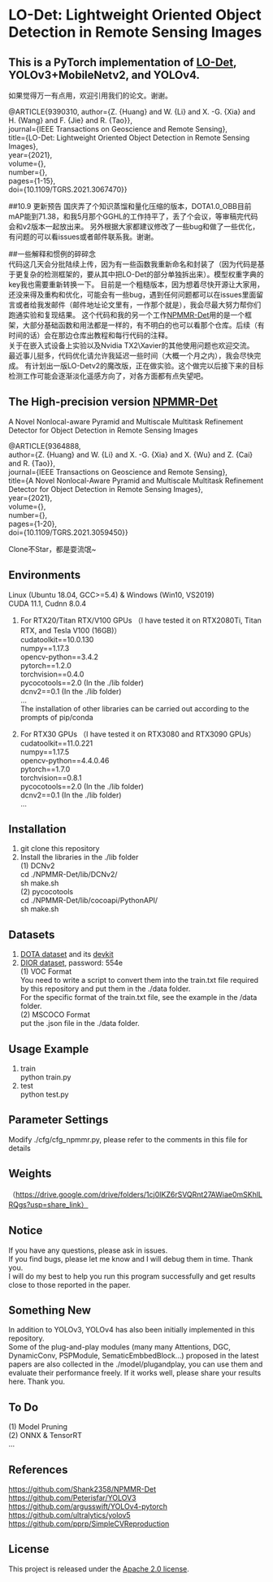 # LO-Det: Lightweight Oriented Object Detection in Remote Sensing Images 

## This is a PyTorch implementation of [LO-Det](https://ieeexplore.ieee.org/document/9390310/), YOLOv3+MobileNetv2, and YOLOv4.  

如果觉得万一有点用，欢迎引用我们的论文。谢谢。 

@ARTICLE{9390310,
  author={Z. {Huang} and W. {Li} and X. -G. {Xia} and H. {Wang} and F. {Jie} and R. {Tao}},  
  journal={IEEE Transactions on Geoscience and Remote Sensing},   
  title={LO-Det: Lightweight Oriented Object Detection in Remote Sensing Images},   
  year={2021},  
  volume={},  
  number={},  
  pages={1-15},  
  doi={10.1109/TGRS.2021.3067470}}  
  
##10.9 更新预告
国庆弄了个知识蒸馏和量化压缩的版本，DOTA1.0_OBB目前mAP能到71.38，和我5月那个GGHL的工作持平了，丢了个会议，等审稿完代码会和v2版本一起放出来。
另外根据大家都建议修改了一些bug和做了一些优化，有问题的可以看issues或者邮件联系我。谢谢。

##一些解释和惯例的碎碎念  
代码这几天会分批陆续上传，因为有一些函数我重新命名和封装了（因为代码是基于更复杂的检测框架的，要从其中把LO-Det的部分单独拆出来）。模型权重字典的key我也需要重新转换一下。 
目前是一个粗糙版本，因为想着尽快开源让大家用，还没来得及重构和优化，可能会有一些bug，遇到任何问题都可以在issues里面留言或者给我发邮件（邮件地址论文里有，一作那个就是），我会尽最大努力帮你们跑通实验和复现结果。 
这个代码和我的另一个工作[NPMMR-Det](https://github.com/Shank2358/NPMMR-Det)用的是一个框架，大部分基础函数和用法都是一样的，有不明白的也可以看那个仓库。后续（有时间的话）会在那边仓库出教程和每行代码的注释。  
关于在嵌入式设备上实验以及Nvidia TX2\Xavier的其他使用问题也欢迎交流。  
最近事儿挺多，代码优化请允许我延迟一些时间（大概一个月之内），我会尽快完成。 
有计划出一版LO-Detv2的魔改版，正在做实验。这个做完以后接下来的目标检测工作可能会逐渐淡化遥感方向了，对各方面都有点失望吧。

## The High-precision version [NPMMR-Det](https://github.com/Shank2358/NPMMR-Det)

A Novel Nonlocal-aware Pyramid and Multiscale Multitask Refinement Detector for Object Detection in Remote Sensing Images  

@ARTICLE{9364888,  
  author={Z. {Huang} and W. {Li} and X. -G. {Xia} and X. {Wu} and Z. {Cai} and R. {Tao}},  
  journal={IEEE Transactions on Geoscience and Remote Sensing},   
  title={A Novel Nonlocal-Aware Pyramid and Multiscale Multitask Refinement Detector for Object Detection in Remote Sensing Images},   
  year={2021},  
  volume={},  
  number={},  
  pages={1-20},  
  doi={10.1109/TGRS.2021.3059450}} 
  
Clone不Star，都是耍流氓~

## Environments
Linux (Ubuntu 18.04, GCC>=5.4) & Windows (Win10, VS2019)   
CUDA 11.1, Cudnn 8.0.4

1. For RTX20/Titan RTX/V100 GPUs （I have tested it on RTX2080Ti, Titan RTX, and Tesla V100 (16GB)）  
cudatoolkit==10.0.130  
numpy==1.17.3  
opencv-python==3.4.2  
pytorch==1.2.0  
torchvision==0.4.0  
pycocotools==2.0 (In the ./lib folder)  
dcnv2==0.1 (In the ./lib folder)  
...  
The installation of other libraries can be carried out according to the prompts of pip/conda  
  
2. For RTX30 GPUs （I have tested it on RTX3080 and RTX3090 GPUs）  
cudatoolkit==11.0.221  
numpy==1.17.5  
opencv-python==4.4.0.46  
pytorch==1.7.0  
torchvision==0.8.1  
pycocotools==2.0 (In the ./lib folder)  
dcnv2==0.1 (In the ./lib folder)  
...

## Installation
1. git clone this repository    
2. Install the libraries in the ./lib folder  
(1) DCNv2  
cd ./NPMMR-Det/lib/DCNv2/  
sh make.sh  
(2) pycocotools  
cd ./NPMMR-Det/lib/cocoapi/PythonAPI/  
sh make.sh  

## Datasets
1. [DOTA dataset](https://captain-whu.github.io/DOTA/dataset.html) and its [devkit](https://github.com/CAPTAIN-WHU/DOTA_devkit)
2. [DIOR dataset](https://pan.baidu.com/share/init?surl=w8iq2WvgXORb3ZEGtmRGOw), password: 554e  
(1) VOC Format  
You need to write a script to convert them into the train.txt file required by this repository and put them in the ./data folder.  
For the specific format of the train.txt file, see the example in the /data folder.  
(2) MSCOCO Format  
put the .json file in the ./data folder.

## Usage Example
1. train  
python train.py  
2. test  
python test.py  

## Parameter Settings
Modify ./cfg/cfg_npmmr.py, please refer to the comments in this file for details

## Weights
（https://drive.google.com/drive/folders/1cj0IKZ6rSVQRnt27AWiae0mSKhlLRQgs?usp=share_link）

## Notice
If you have any questions, please ask in issues.  
If you find bugs, please let me know and I will debug them in time. Thank you.  
I will do my best to help you run this program successfully and get results close to those reported in the paper.  

## Something New
In addition to YOLOv3, YOLOv4 has also been initially implemented in this repository.  
Some of the plug-and-play modules (many many Attentions, DGC, DynamicConv, PSPModule, SematicEmbbedBlock...) proposed in the latest papers are also collected in the ./model/plugandplay, you can use them and evaluate their performance freely. If it works well, please share your results here. Thank you.

## To Do
(1) Model Pruning  
(2) ONNX & TensorRT  
...  

## References
https://github.com/Shank2358/NPMMR-Det  
https://github.com/Peterisfar/YOLOV3  
https://github.com/argusswift/YOLOv4-pytorch  
https://github.com/ultralytics/yolov5  
https://github.com/pprp/SimpleCVReproduction  

## License
This project is released under the [Apache 2.0 license](LICENSE).
 
